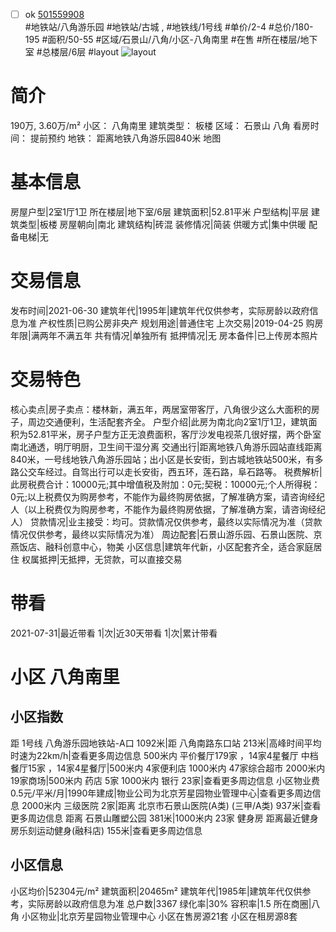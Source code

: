 - [ ] ok [501559908](https://bj.5i5j.com/ershoufang/501559908.html)  
 #地铁站/八角游乐园 #地铁站/古城 ,  #地铁线/1号线
#单价/2-4 #总价/180-195 #面积/50-55   #区域/石景山/八角/小区-八角南里 #在售 #所在楼层/地下室 #总楼层/6层 #layout 
![layout](http://image2a.5i5j.com/bdir/layout/58626.jpg_P5.jpg) 
# 简介 
 190万,  3.60万/m² 
小区： 八角南里
建筑类型： 板楼
区域： 石景山 八角
看房时间： 提前预约
地铁： 距离地铁八角游乐园840米 地图
# 基本信息 
 房屋户型|2室1厅1卫
所在楼层|地下室/6层
建筑面积|52.81平米
户型结构|平层
建筑类型|板楼
房屋朝向|南北
建筑结构|砖混
装修情况|简装
供暖方式|集中供暖
配备电梯|无
# 交易信息 
 发布时间|2021-06-30
建筑年代|1995年|建筑年代仅供参考，实际房龄以政府信息为准
产权性质|已购公房非央产
规划用途|普通住宅
上次交易|2019-04-25
购房年限|满两年不满五年
共有情况|单独所有
抵押情况|无
房本备件|已上传房本照片
# 交易特色 
 核心卖点|房子卖点：楼林新，满五年，两居室带客厅，八角很少这么大面积的房子，周边交通便利，生活配套齐全。
户型介绍|此房为南北向2室1厅1卫，建筑面积为52.81平米，房子户型方正无浪费面积，客厅沙发电视茶几很好摆，两个卧室南北通透，明厅明厨，卫生间干湿分离
交通出行|距离地铁八角游乐园站直线距离840米，一号线地铁八角游乐园站；出小区是长安街，到古城地铁站500米，有多路公交车经过。自驾出行可以走长安街，西五环，莲石路，阜石路等。
税费解析|此房税费合计：10000元;其中增值税及附加：0元;契税：10000元;个人所得税：0元;以上税费仅为购房参考，不能作为最终购房依据，了解准确方案，请咨询经纪人（以上税费仅为购房参考，不能作为最终购房依据，了解准确方案，请咨询经纪人）
贷款情况|业主接受：均可。贷款情况仅供参考，最终以实际情况为准（贷款情况仅供参考，最终以实际情况为准）
周边配套|石景山游乐园、石景山医院、京燕饭店、融科创意中心，物美
小区信息|建筑年代新，小区配套齐全，适合家庭居住
权属抵押|无抵押，无贷款，可以直接交易
# 带看 
 2021-07-31|最近带看	 1|次|近30天带看	 1|次|累计带看
# 小区 八角南里
## 小区指数 
 距 1号线 八角游乐园地铁站-A口 1092米|距 八角南路东口站 213米|高峰时间平均时速为22km/h|查看更多周边信息
500米内 平价餐厅179家 ，14家4星餐厅
中档餐厅15家 ，14家4星餐厅|500米内 4家便利店
1000米内 47家综合超市
2000米内 19家商场|500米内 药店 5家
1000米内 银行 23家|查看更多周边信息
小区物业费0.5元/平米/月|1990年建成|物业公司为北京芳星园物业管理中心|查看更多周边信息
2000米内 三级医院 2家|距离 北京市石景山医院(A类) (三甲/A类) 937米|查看更多周边信息
距离 石景山雕塑公园 381米|1000米内 23家 健身房
距离最近健身房乐刻运动健身(融科店) 155米|查看更多周边信息
## 小区信息 
 小区均价|52304元/m²
建筑面积|20465m²
建筑年代|1985年|建筑年代仅供参考，实际房龄以政府信息为准
总户数|3367
绿化率|30%
容积率|1.5
所在商圈|八角
小区物业|北京芳星园物业管理中心
小区在售房源21套
小区在租房源8套
